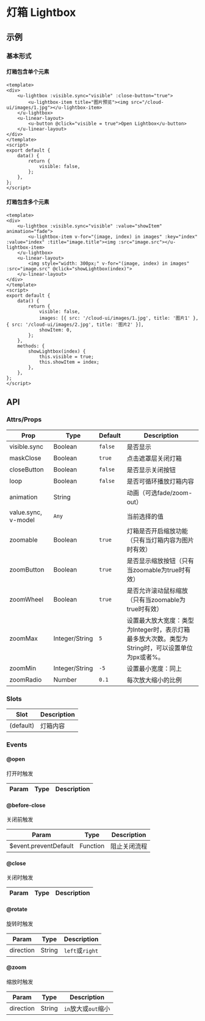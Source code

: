 # 灯箱 Lightbox

## 示例
### 基本形式
#### 灯箱包含单个元素

``` vue
<template>
<div>
    <u-lightbox :visible.sync="visible" :close-button="true">
        <u-lightbox-item title="图片预览"><img src="/cloud-ui/images/1.jpg"></u-lightbox-item>
    </u-lightbox>
    <u-linear-layout>
        <u-button @click="visible = true">Open Lightbox</u-button>
    </u-linear-layout>
</div>
</template>
<script>
export default {
    data() {
        return {
            visible: false,
        };
    },
};
</script>
```

#### 灯箱包含多个元素

``` vue
<template>
<div>
    <u-lightbox :visible.sync="visible" :value="showItem" animation="fade">
        <u-lightbox-item v-for="(image, index) in images" :key="index" :value="index" :title="image.title"><img :src="image.src"></u-lightbox-item>
    </u-lightbox>
    <u-linear-layout>
        <img style="width: 300px;" v-for="(image, index) in images" :src="image.src" @click="showLightbox(index)">
    </u-linear-layout>
</div>
</template>
<script>
export default {
    data() {
        return {
            visible: false,
            images: [{ src: '/cloud-ui/images/1.jpg', title: '图片1' }, { src: '/cloud-ui/images/2.jpg', title: '图片2' }],
            showItem: 0,
        };
    },
    methods: {
        showLightbox(index) {
            this.visible = true;
            this.showItem = index;
        },
    },
};
</script>
```

## API

### Attrs/Props

| Prop | Type | Default | Description |
| --------- | ---- | ------- | ----------- |
| visible.sync | Boolean | `false` | 是否显示 |
| maskClose | Boolean | `true` | 点击遮罩层关闭灯箱 |
| closeButton | Boolean | `false` | 是否显示关闭按钮 |
| loop | Boolean | `false` | 是否可循环播放灯箱内容 |
| animation | String |  | 动画（可选fade/zoom-out） |
| value.sync, v-model | `Any` | | 当前选择的值 |
| zoomable | Boolean | `true` | 灯箱是否开启缩放功能（只有当灯箱内容为图片时有效） |
| zoomButton | Boolean | `true` | 是否显示缩放按钮（只有当zoomable为true时有效） |
| zoomWheel | Boolean | `true` | 是否允许滚动鼠标缩放（只有当zoomable为true时有效） |
| zoomMax | Integer/String | `5` | 设置最大放大宽度：类型为Integer时，表示灯箱最多放大次数。类型为String时，可以设置单位为px或者%。 |
| zoomMin | Integer/String | `-5` | 设置最小宽度：同上 |
| zoomRadio | Number | `0.1` | 每次放大缩小的比例 |

### Slots

| Slot | Description |
| ---- | ----------- |
| (default) | 灯箱内容 |

### Events

#### @open

打开时触发

| Param | Type | Description |
| ----- | ---- | ----------- |

#### @before-close

关闭前触发

| Param | Type | Description |
| ----- | ---- | ----------- |
| $event.preventDefault | Function | 阻止关闭流程 |

#### @close

关闭时触发

| Param | Type | Description |
| ----- | ---- | ----------- |

#### @rotate

旋转时触发

| Param | Type | Description |
| ----- | ---- | ----------- |
| direction | String | `left`或`right` |

#### @zoom

缩放时触发

| Param | Type | Description |
| ----- | ---- | ----------- |
| direction | String | `in`放大或`out`缩小 |
